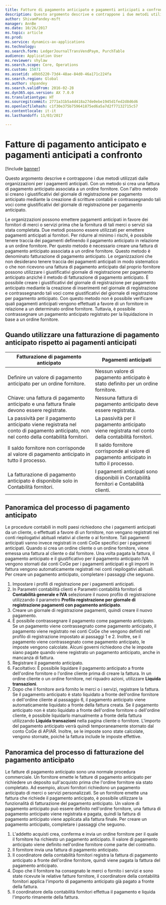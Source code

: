 ```yaml
---
title: Fatture di pagamento anticipato e pagamenti anticipati a confronto
description: Questo argomento descrive e contrappone i due metodi utilizzati dalle organizzazioni per i pagamenti anticipati. Con un metodo si crea una fattura di pagamento anticipato associata a un ordine fornitore. Con l'altro metodo si creano i giustificativi del giornale di registrazione per pagamento anticipato mediante la creazione di scritture contabili e contrassegnando tali voci come giustificativi del giornale di registrazione per pagamento anticipato.
author: ShivamPandey-msft
manager: AnnBe
ms.date: 10/26/2017
ms.topic: article
ms.prod: 
ms.service: dynamics-ax-applications
ms.technology: 
ms.search.form: LedgerJournalTransVendPaym, PurchTable
audience: Application User
ms.reviewer: shylaw
ms.search.scope: Core, Operations
ms.custom: 15871
ms.assetid: a0bb5220-73d4-48ae-84d0-46a171c224fa
ms.search.region: Global
ms.author: shpandey
ms.search.validFrom: 2016-02-28
ms.dyn365.ops.version: AX 7.0.0
ms.translationtype: HT
ms.sourcegitcommit: 2771a31b5a4d418a27de0ebe1945d1fed2d8d6d6
ms.openlocfilehash: c1f30e375b759641875ed6a5a7d2f77132715c57
ms.contentlocale: it-it
ms.lasthandoff: 11/03/2017

---
```


# <a name="prepayment-invoices-vs-prepayments"></a>Fatture di pagamento anticipato e pagamenti anticipati a confronto

[!include [banner](../includes/banner.md)]

Questo argomento descrive e contrappone i due metodi utilizzati dalle organizzazioni per i pagamenti anticipati. Con un metodo si crea una fattura di pagamento anticipato associata a un ordine fornitore. Con l'altro metodo si creano i giustificativi del giornale di registrazione per pagamento anticipato mediante la creazione di scritture contabili e contrassegnando tali voci come giustificativi del giornale di registrazione per pagamento anticipato.

Le organizzazioni possono emettere pagamenti anticipati in favore dei fornitori di merci o servizi prima che la fornitura di tali merci o servizi sia stata completata. Due metodi possono essere utilizzati per emettere pagamenti anticipati ai fornitori. Per ridurre al minimo i rischi, è possibile tenere traccia dei pagamenti definendo il pagamento anticipato in relazione a un ordine fornitore. Per questo metodo è necessario creare una fattura di pagamento anticipato associata a un ordine fornitore. Questo metodo è denominato fatturazione di pagamento anticipato. Le organizzazioni che non desiderano tenere traccia dei pagamenti anticipati in modo sistematico o che non ricevono una fattura di pagamento anticipato dal proprio fornitore possono utilizzare i giustificativi giornale di registrazione per pagamento anticipato anziché il metodo di fatturazione di pagamento anticipato. È possibile creare i giustificativi del giornale di registrazione per pagamento anticipato mediante la creazione di inserimenti nel giornale di registrazione e contrassegnando tali voci come giustificativi del giornale di registrazione per pagamento anticipato. Con questo metodo non è possibile verificare quali pagamenti anticipati vengono effettuati a favore di un fornitore in relazione a un determinato ordine fornitore. Tuttavia, è possibile contrassegnare un pagamento anticipato registrato per la liquidazione in base a un ordine fornitore.

## <a name="when-to-use-prepayment-invoicing-vs-prepayments"></a>Quando utilizzare una fatturazione di pagamento anticipato rispetto ai pagamenti anticipati

| Fatturazione di pagamento anticipato                                                                | Pagamenti anticipati                                                              |
|-------------------------------------------------------------------------------------|--------------------------------------------------------------------------|
| Definire un valore di pagamento anticipato per un ordine fornitore.                                    | Nessun valore di pagamento anticipato è stato definito per un ordine fornitore.                    |
| Chiave: una fattura di pagamento anticipato e una fattura finale devono essere registrate.                       | Nessuna fattura di pagamento anticipato deve essere registrata.                                    |
| La passività per il pagamento anticipato viene registrata nel conto di pagamento anticipato, non nel conto della contabilità fornitori. | La passività per il pagamento anticipato viene registrata nel conto della contabilità fornitori.                  |
| Il saldo fornitore non corrisponde al valore di pagamento anticipato in tutto il processo.     | Il saldo fornitore corrisponde al valore di pagamento anticipato in tutto il processo. |
| La fatturazione di pagamento anticipato è disponibile solo in Contabilità fornitori.                         | I pagamenti anticipati sono disponibili in Contabilità fornitori e Contabilità clienti.    |

## <a name="overview-of-the-prepayment-process"></a>Panoramica del processo di pagamento anticipato
Le procedure contabili in molti paesi richiedono che i pagamenti anticipati da un cliente, o effettuati a favore di un fornitore, non vengano registrati nei conti riepilogativi abituali relativi al cliente o al fornitore. Tali pagamenti anticipati vanno invece registrati in conti CoGe specifici per i pagamenti anticipati. Quando si crea un ordine cliente o un ordine fornitore, viene emessa una fattura al cliente o dal fornitore. Una volta pagata la fattura, il pagamento anticipato e il giustificativo per il pagamento anticipato IVA vengono stornati dai conti CoGe per i pagamenti anticipati e gli importi in fattura vengono automaticamente registrati nei conti riepilogativi abituali. Per creare un pagamento anticipato, completare i passaggi che seguono.

1.  Impostare i profili di registrazione per i pagamenti anticipati.
2.  In Parametri contabilità clienti e Parametri contabilità fornitori di **Contabilità generale e IVA** selezionare il nuovo profilo di registrazione utilizzando il parametro **Profilo registrazione per giornale di registrazione pagamenti con pagamento anticipato**.
3.  Creare un giornale di registrazione pagamenti, quindi creare il nuovo pagamento.
4.  È possibile contrassegnare il pagamento come pagamento anticipato. Se un pagamento viene contrassegnato come pagamento anticipato, il pagamento viene registrato nei conti CoGe che vengono definiti nel profilo di registrazione impostato ai passaggi 1 e 2. Inoltre, se il pagamento viene contrassegnato come pagamento anticipato, le imposte vengono calcolate. Alcuni governi richiedono che le imposte siano pagate quando viene registrato un pagamento anticipato, anche in mancanza di fattura.
5.  Registrare il pagamento anticipato.
6.  Facoltativo: È possibile liquidare il pagamento anticipato a fronte dell'ordine fornitore o l'ordine cliente prima di creare la fattura. In un ordine cliente o un ordine fornitore, nel riquadro azioni, utilizzare **Liquida transazioni**.
7.  Dopo che il fornitore avrà fornito le merci o i servizi, registrare la fattura. Se il pagamento anticipato è stato liquidato a fronte dell'ordine fornitore o dell'ordine cliente al passaggio 6, il pagamento anticipato viene automaticamente liquidato a fronte della fattura creata. Se il pagamento anticipato non è stato liquidato a fronte dell'ordine fornitore o dell'ordine cliente, è possibile liquidarlo manualmente a fronte della fattura utilizzando **Liquida transazioni** nella pagina cliente o fornitore. L'importo del pagamento anticipato verrà quindi temporaneamente stornato dal conto CoGe di AP/AR. Inoltre, se le imposte sono state calcolate, vengono stornate, poiché la fattura include le imposte effettive.

## <a name="overview-of-the-prepayment-invoicing-process"></a>Panoramica del processo di fatturazione del pagamento anticipato
Le fatture di pagamento anticipato sono una normale procedura commerciale. Un fornitore emette le fatture di pagamento anticipato per richiedere un deposito sull'acquisto prima che l'ordine fornitore sia stato completato. Ad esempio, alcuni fornitori richiedono un pagamento anticipato di merci o servizi personalizzati. Se un fornitore emette una fattura che richiede il pagamento anticipato, è possibile utilizzare la funzionalità di fatturazione del pagamento anticipato. Un valore di pagamento anticipato può essere definito nell'ordine fornitore, una fattura di pagamento anticipato viene registrata e pagata, quindi la fattura di pagamento anticipato viene applicata alla fattura finale. Per creare un pagamento anticipato, completare i passaggi che seguono.

1.  L'addetto acquisti crea, conferma e invia un ordine fornitore per il quale il fornitore ha richiesto un pagamento anticipato. Il valore di pagamento anticipato viene definito nell'ordine fornitore come parte del contratto.
2.  Il fornitore invia una fattura di pagamento anticipato.
3.  Il coordinatore della contabilità fornitori registra la fattura di pagamento anticipato a fronte dell'ordine fornitore, quindi viene pagata la fattura del pagamento anticipato.
4.  Dopo che il fornitore ha consegnato le merci o fornito i servizi e sono state ricevute le relative fatture fornitore, il coordinatore della contabilità fornitori applica l'importo di pagamento anticipato già pagato a fronte della fattura.
5.  Il coordinatore della contabilità fornitori effettua il pagamento e liquida l'importo rimanente della fattura.





